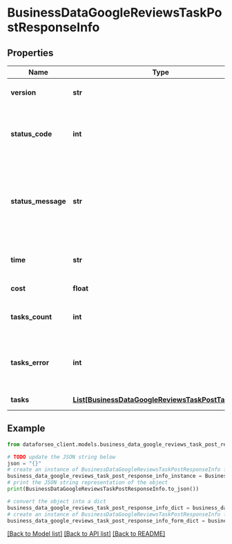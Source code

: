 # BusinessDataGoogleReviewsTaskPostResponseInfo


## Properties

Name | Type | Description | Notes
------------ | ------------- | ------------- | -------------
**version** | **str** | the current version of the API | [optional] 
**status_code** | **int** | general status code you can find the full list of the response codes here | [optional] 
**status_message** | **str** | general informational message you can find the full list of general informational messages here | [optional] 
**time** | **str** | total execution time, seconds | [optional] 
**cost** | **float** | total tasks cost, USD | [optional] 
**tasks_count** | **int** | the number of tasks in the tasks array | [optional] 
**tasks_error** | **int** | the number of tasks in the tasks array returned with an error | [optional] 
**tasks** | [**List[BusinessDataGoogleReviewsTaskPostTaskInfo]**](BusinessDataGoogleReviewsTaskPostTaskInfo.md) | array of tasks | [optional] 

## Example

```python
from dataforseo_client.models.business_data_google_reviews_task_post_response_info import BusinessDataGoogleReviewsTaskPostResponseInfo

# TODO update the JSON string below
json = "{}"
# create an instance of BusinessDataGoogleReviewsTaskPostResponseInfo from a JSON string
business_data_google_reviews_task_post_response_info_instance = BusinessDataGoogleReviewsTaskPostResponseInfo.from_json(json)
# print the JSON string representation of the object
print(BusinessDataGoogleReviewsTaskPostResponseInfo.to_json())

# convert the object into a dict
business_data_google_reviews_task_post_response_info_dict = business_data_google_reviews_task_post_response_info_instance.to_dict()
# create an instance of BusinessDataGoogleReviewsTaskPostResponseInfo from a dict
business_data_google_reviews_task_post_response_info_form_dict = business_data_google_reviews_task_post_response_info.from_dict(business_data_google_reviews_task_post_response_info_dict)
```
[[Back to Model list]](../README.md#documentation-for-models) [[Back to API list]](../README.md#documentation-for-api-endpoints) [[Back to README]](../README.md)



